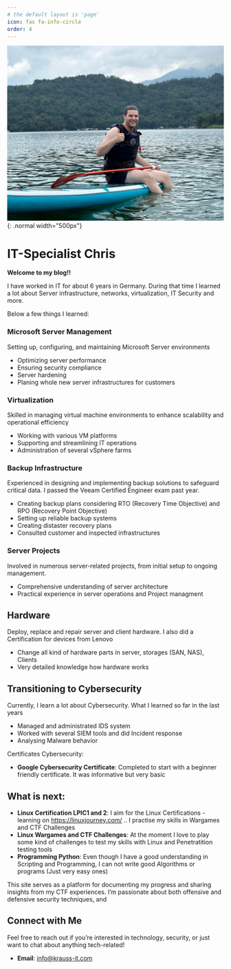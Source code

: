 ```yaml
---
# the default layout is 'page'
icon: fas fa-info-circle
order: 4
---
```

![Christoph K](assets/img/Foto_Website.jpg){: .normal width="500px"}


# IT-Specialist Chris 

**Welcome to my blog!!** 


I have worked in IT for about 6 years in Germany. During that time I learned a lot about Server infrastructure, networks, virtualization, IT Security and more. 


Below a few things I learned:






### Microsoft Server Management
Setting up, configuring, and maintaining Microsoft Server environments
- Optimizing server performance
- Ensuring security compliance
- Server hardening
- Planing whole new server infrastructures for customers


### Virtualization
Skilled in managing virtual machine environments to enhance scalability and operational efficiency
- Working with various VM platforms
- Supporting and streamlining IT operations
- Administration of several vSphere farms 

### Backup Infrastructure
Experienced in designing and implementing backup solutions to safeguard critical data. I passed the Veeam Certified Engineer exam past year.
- Creating backup plans considering RTO (Recovery Time Objective) and RPO (Recovery Point Objective) 
- Setting up reliable backup systems
- Creating distaster recovery plans
- Consulted customer and inspected infrastructures

### Server Projects
Involved in numerous server-related projects, from initial setup to ongoing management. 
- Comprehensive understanding of server architecture
- Practical experience in server operations and Project managment


## Hardware 
Deploy, replace and repair server and client hardware. I also did a Certification for devices from Lenovo 
- Change all kind of hardware parts in server, storages (SAN, NAS), Clients
- Very detailed knowledge how hardware works


## Transitioning to Cybersecurity

Currently, I learn a lot about Cybersecurity. What I learned so far in the last years
- Managed and administrated IDS system
- Worked with several SIEM tools and did Incident response
- Analysing Malware behavior

Certificates Cybersecurity:

- **Google Cybersecurity Certificate**: Completed to start with a beginner friendly certificate. It was informative but very basic

## What is next:

- **Linux Certification LPIC1 and 2**: I aim for the Linux Certifications - learning on https://linuxjourney.com/ .. I practise my skills in Wargames and CTF Challenges
- **Linux Wargames and CTF Challenges**: At the moment I love to play some kind of challenges to test my skills with Linux and Penetratition testing tools
- **Programming Python**: Even though I have a good understanding in Scripting and Programming, I can not write good Algorithms or programs (Just very easy ones) 


This site serves as a platform for documenting my progress and sharing insights from my CTF experiences. I’m passionate about both offensive and defensive security techniques, and 

## Connect with Me

Feel free to reach out if you’re interested in technology, security, or just want to chat about anything tech-related!

- **Email**: [info@krauss-it.com](mailto:info@krauss-it.com)